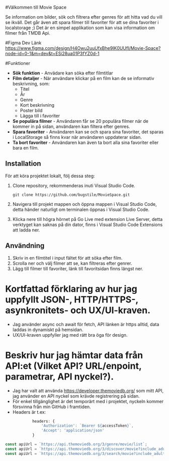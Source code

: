 
#Välkommen till Movie Space

Se information om bilder, sök och filtrera efter genres för att hitta vad du vill se ikväll.
Det går även att spara filmer till favoriter för att se dina favoriter i localstorage ;)
Det är en simpel applikation som kan visa information om filmer från TMDB Api.

#Figma Dev Länk
https://www.figma.com/design/H4Owu2uuUfxBhe9IK0UUfI/Movie-Space?node-id=0-1&m=dev&t=ESi28ua01P3fYZ0d-1 

#Funktioner
- **Sök funktion** - Anvädare kan söka efter filmtitlar
- **Film detaljer** - När användare klickar på en film kan de se informativ beskrivning, som:
  - Titel
  - År
  - Genre
  - Kort beskrivning
  - Poster bild
  - Lägga till i favoriter
- **Se populära filmer** - Användaren får se 20 populära filmer när de kommer in på sidan, användaren kan filtera efter genres.
- **Spara favoriter** - Användaren kan se och spara sina favoriter, det sparas i LocalStorage så finns kvar när användaren uppdaterar sidan.
- **Ta bort favoriter** - Användaren kan även ta bort alla sina favoriter eller bara en film.

## Installation
För att köra projektet lokalt, följ dessa steg:

1. Clone repository, rekommenderas inuti Visual Studio Code.
   ```
   git clone https://github.com/bugstile/MovieSpace.git
   ```

2. Navigera till projekt mappen och öppna mappen i Visual Studio Code, detta händer naturligt om terminalen öppnas i Visual Studio Code.

3. Klicka nere till högra hörnet på Go Live med extension Live Server, detta verktyget kan saknas på din dator, finns i Visual Studio Code Extensions att ladda ner.

## Användning

1. Skriv in en filmtitel i input fältet för att söka efter film.
2. Scrolla ner och välj filmer att se, kan filtreras efter genrer.
3. Lägg till filmer till favoriter, länk till favoritsidan finns längst ner.


# Kortfattad förklaring av hur jag uppfyllt JSON-, HTTP/HTTPS-, asynkronitets- och UX/UI-kraven.

- Jag använder async och await för fetch, API länken är https alltid, data laddas in dynamiskt på hemsidan.
- UX/UI-kraven uppfyller jag med rätt bra öga för design.

# Beskriv hur jag hämtar data från API:et (Vilket API? URL/enpoint, parametrar, API nyckel?).

- Jag har valt att använda https://developer.themoviedb.org/ som mitt API, jag använder en API nyckel som krävde registrering på sidan. 
- För enkel tillgänglighet är det temporärt med i projektet, nyckeln kommer försvinna från min GitHub i framtiden.
- Headers är t.ex:
```js
            headers: {
                'Authorization': `Bearer ${accessToken}`,
                'Accept': 'application/json'
            }
```
```js
const apiUrl = `https://api.themoviedb.org/3/genre/movie/list`;
const apiUrl = `https://api.themoviedb.org/3/discover/movie?include_adult=false&include_video=false&language=en-US&page=${page}&sort_by=popularity.desc${genreQuery}`;
const apiUrl = `https://api.themoviedb.org/3/search/movie?include_adult=false&language=en-US&page=${searchPage}&query=${encodeURIComponent(title)}`;
```



